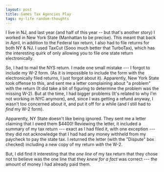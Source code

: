 ```yaml
---
layout: post
title: Games Tax Agencies Play
tags: my-life random-thoughts
---
```


I live in NJ, and last year (and half of this year -- but that's another story) I worked in New York State (Manhattan to be precise).  This meant that back in April, in addition to the Federal tax return, I also had to file returns for both NY & NJ.  I used TaxCut (Sooo much better that TurboTax), which has the interesting quirk of only allowing you to file one state return electronically.

So, I had to mail the NYS return.  I made one small mistake  --- I forgot to include my W-2 form.  (As it is impossible to include the form with the electronically filed returns, I just forgot about it).  Apparently, New York State took offense to this, and sent me a letter complaining about "a problem" with the return (It did take a bit of figuring to determine the problem was the missing W-2).  But at the time, I had bigger problems (It's related to why I'm not working in NYC anymore), and, since I was getting a refund anyway, I wasn't too concerned about it, and put it off for a while (and I still had to *find* my W-2 form).
 
Apparently, NY State doesn't like being ignored.  They sent me a letter claiming that I owed them $4400!   Reviewing the letter, it included a summary of my tax return --- exact as I had filed it, with one exception --- they did not acknowledge that I had had any money withheld from my paycheck to pay the state tax. I returned the letter (with the "Dispute" box checked) including a new copy of my return *with* the W-2.
 
But, I did find it interesting that the *one line* of my tax return that they chose not to believe was the one line that they *knew for a fact* was correct --- the amount of money I had already paid them.